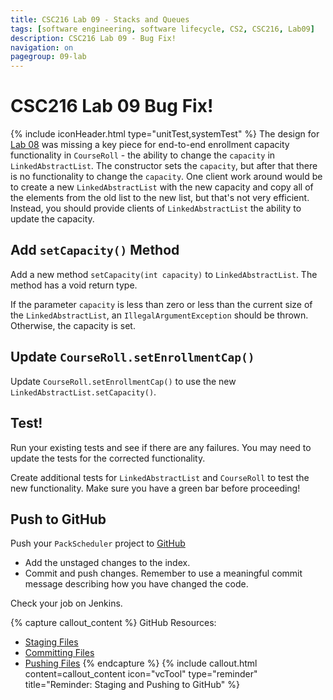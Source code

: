 ```yaml
---
title: CSC216 Lab 09 - Stacks and Queues
tags: [software engineering, software lifecycle, CS2, CSC216, Lab09]
description: CSC216 Lab 09 - Bug Fix!
navigation: on
pagegroup: 09-lab
---
```


# CSC216 Lab 09 Bug Fix!
{% include iconHeader.html type="unitTest,systemTest" %}
The design for [Lab 08](../08-lab) was missing a key piece for end-to-end enrollment capacity functionality in `CourseRoll` - the ability to change the `capacity` in `LinkedAbstractList`.  The constructor sets the `capacity`, but after that there is no functionality to change the `capacity`. One client work around would be to create a new `LinkedAbstractList` with the new capacity and copy all of the elements from the old list to the new list, but that's not very efficient.  Instead, you should provide clients of `LinkedAbstractList` the ability to update the capacity.


## Add `setCapacity()` Method
Add a new method `setCapacity(int capacity)` to `LinkedAbstractList`.  The method has a void return type.  

If the parameter `capacity` is less than zero or less than the current size of the `LinkedAbstractList`, an `IllegalArgumentException` should be thrown.  Otherwise, the capacity is set.


## Update `CourseRoll.setEnrollmentCap()`
Update `CourseRoll.setEnrollmentCap()` to use the new `LinkedAbstractList.setCapacity()`.


## Test!
Run your existing tests and see if there are any failures.  You may need to update the tests for the corrected functionality.

Create additional tests for `LinkedAbstractList` and `CourseRoll` to test the new functionality.  Make sure you have a green bar before proceeding!


## Push to GitHub
Push your `PackScheduler` project to [GitHub](https://github.ncsu.edu)

  * Add the unstaged changes to the index.
  * Commit and push changes.  Remember to use a meaningful commit message describing how you have changed the code.  
  
Check your job on Jenkins.

{% capture callout_content %}
GitHub Resources:

  * [Staging Files](../../git-tutorial/git-staging)
  * [Committing Files](../../git-tutorial/git-commit)
  * [Pushing Files](../../git-tutorial/git-push)
{% endcapture %}
{% include callout.html content=callout_content icon="vcTool" type="reminder" title="Reminder: Staging and Pushing to GitHub" %}